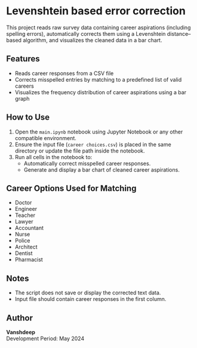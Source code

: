 # Levenshtein based error correction

This project reads raw survey data containing career aspirations (including spelling errors), automatically corrects them using a Levenshtein distance–based algorithm, and visualizes the cleaned data in a bar chart.

## Features

- Reads career responses from a CSV file
- Corrects misspelled entries by matching to a predefined list of valid careers
- Visualizes the frequency distribution of career aspirations using a bar graph

## How to Use

1. Open the `main.ipynb` notebook using Jupyter Notebook or any other compatible environment.
2. Ensure the input file (`career choices.csv`) is placed in the same directory or update the file path inside the notebook.
3. Run all cells in the notebook to:
   - Automatically correct misspelled career responses.
   - Generate and display a bar chart of cleaned career aspirations.


## Career Options Used for Matching

- Doctor
- Engineer
- Teacher
- Lawyer
- Accountant
- Nurse
- Police
- Architect
- Dentist
- Pharmacist

## Notes

- The script does not save or display the corrected text data.
- Input file should contain career responses in the first column.

## Author

**Vanshdeep**  
Development Period: May 2024
